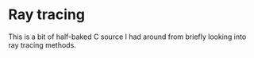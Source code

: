 # Ray tracing

This is a bit of half-baked C source I had around from briefly looking into ray tracing methods. 
